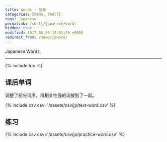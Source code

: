 ```yaml
---
title: Words - 語彙
categories: [memo, shell]
tags: Japanese
permalink: /shell/japanese/words
hidden: true
modified: 2017-03-29 14:01:29 +0800
redirect_from: /memo/jpword/
---
```


Japanese Words.

<!--shoreline-->
---

{% include toc %}

## 课后单词

调整了部分词序，将相关性强的词放到了一起。

{% include csv csv='/assets/csv/jp/text-word.csv' %}

## 练习

{% include csv csv='/assets/csv/jp/practice-word.csv' %}